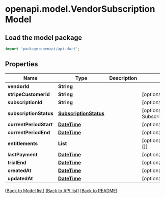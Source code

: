 # openapi.model.VendorSubscriptionModel

## Load the model package
```dart
import 'package:openapi/api.dart';
```

## Properties
Name | Type | Description | Notes
------------ | ------------- | ------------- | -------------
**vendorId** | **String** |  | 
**stripeCustomerId** | **String** |  | [optional] 
**subscriptionId** | **String** |  | [optional] 
**subscriptionStatus** | [**SubscriptionStatus**](SubscriptionStatus.md) |  | [optional] [default to SubscriptionStatus.unpaid]
**currentPeriodStart** | [**DateTime**](DateTime.md) |  | [optional] 
**currentPeriodEnd** | [**DateTime**](DateTime.md) |  | [optional] 
**entitlements** | **List<String>** |  | [optional] [default to const []]
**lastPayment** | [**DateTime**](DateTime.md) |  | [optional] 
**trialEnd** | [**DateTime**](DateTime.md) |  | [optional] 
**createdAt** | [**DateTime**](DateTime.md) |  | [optional] 
**updatedAt** | [**DateTime**](DateTime.md) |  | [optional] 

[[Back to Model list]](../README.md#documentation-for-models) [[Back to API list]](../README.md#documentation-for-api-endpoints) [[Back to README]](../README.md)


